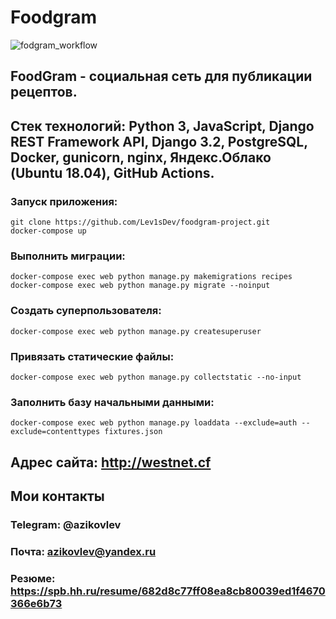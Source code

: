 # Foodgram

![fodgram_workflow](https://github.com/Lev1sDev/foodgram-project/actions/workflows/foodgram_workflow.yml/badge.svg)

## FoodGram - социальная сеть для публикации рецептов.
## Стек технологий: Python 3, JavaScript, Django REST Framework API, Django 3.2, PostgreSQL, Docker, gunicorn, nginx, Яндекс.Облако (Ubuntu 18.04), GitHub Actions. 

### Запуск приложения:
``` git clone https://github.com/Lev1sDev/foodgram-project.git  ``` \
```docker-compose up```

### Выполнить миграции:
```docker-compose exec web python manage.py makemigrations recipes``` \
```docker-compose exec web python manage.py migrate --noinput```

### Создать суперпользователя:
```docker-compose exec web python manage.py createsuperuser```

### Привязать статические файлы:
```docker-compose exec web python manage.py collectstatic --no-input```

### Заполнить базу начальными данными:
```docker-compose exec web python manage.py loaddata --exclude=auth --exclude=contenttypes fixtures.json```

## Адрес сайта: http://westnet.cf

## Мои контакты
### Telegram: @azikovlev
### Почта: azikovlev@yandex.ru
### Резюме: https://spb.hh.ru/resume/682d8c77ff08ea8cb80039ed1f4670366e6b73